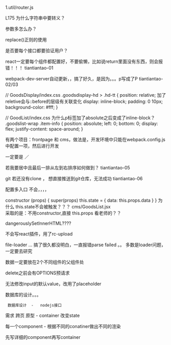 1.util/router.js  

L175  为什么字符串中要转义？ 

参数多怎么办？

replace()正则的使用

是否要每个接口都要验证用户？

react一定要每个组件都配置好，不要偷懒，比如说return里面没有东西，则会报错！！！ tiantiantao-01

webpack-dev-server自动更新，，搞了好久，是因为。。。p写成了P  tiantiantao-02/03

// GoodsDisplay/index.css 
.goodsdisplay-hd > .hd-tt {
  position: relative;  加了reletive会与::before的层级有关联变化
  display: inline-block;
  padding: 0 10px;
  background-color: #fff;
}

// GoodList/index.css 为什么p标签加了absolute之后变成了inline-block？
.goodslist-wrap .item-info {
  position: absolute;
  left: 0;
  bottom: 0;
  display: flex;
  justify-content: space-around;
}

有两个项目：frontpage 和 cms，做法是，开发环境中只能在webpack.config.js中配置一项，然后进行开发

<Route exact path='/' component={Goods}/>           一定要是 ／ 
      <Route path='/cms/category' component={Category}/>
      <Route path='/cms/orderform' component={Orderform}/>
      <Route path='/cms/vip' component={Vip}/>
      <Route path='/cms/info' component={Info}/>
      
若我要居中且最后一排从左到右排序如何做到？ tiantiantao-05

git 若还没有clone ， 想直接推送到git仓库，无法成功  tiantiantao-06

配置多入口  不会，，，，


 constructor (props) {
    super(props)
    this.state = {
      data: this.props.data
    }
  }
  为什么 this.state不会被触发？？？ cms/GoodsList.jsx      
  采取的是：不用constructor,直接 this.props  看老师的？？
  
  <div className="paginationwrapper" dangerouslySetInnerHTML={{__html: this.calcDOM()}}>
        </div>   dangerouslySetInnerHTML????
      
不会写react插件，用了rc-upload

file-loader ...  搞了很久都没明白，一直报错parse failed 。。  多数是loader问题，一定要去研究

数据一定要放在2个不同组件的父组件处

delete之前会有OPTIONS预请求

无法修改input的默认value，改用了placeholder


数据库的设计。。。      

     数据库设计  -   nodejs接口
需求                       跨页
     原型     - container 
                           改变state 
                           
   每一个component - 根据不同的conatiner做出不同的渲染
   
   先写详细的component再写container